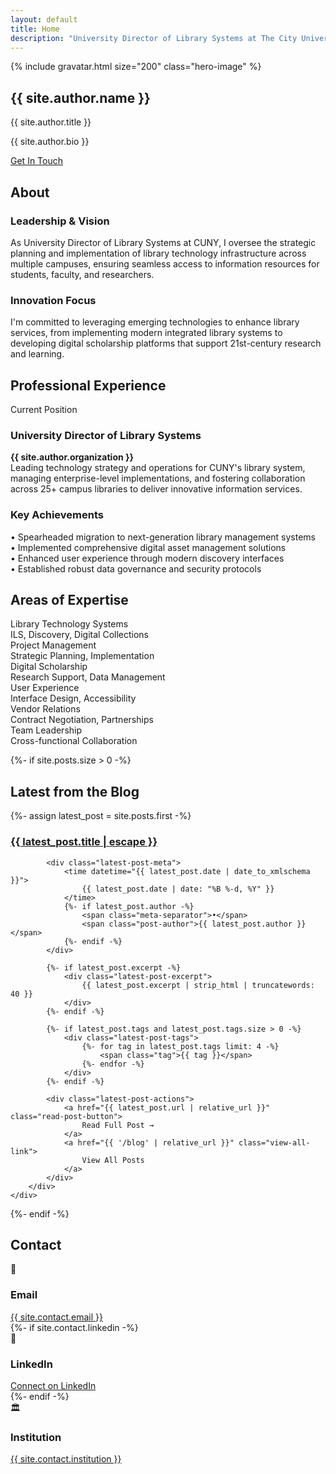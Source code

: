 ```yaml
---
layout: default
title: Home
description: "University Director of Library Systems at The City University of New York. Leading digital transformation and technology innovation in academic library systems."
---
```


<section class="hero">
    <div class="hero-content">
        {% include gravatar.html size="200" class="hero-image" %}
        <h1 class="hero-title">{{ site.author.name }}</h1>
        <p class="hero-subtitle">{{ site.author.title }}</p>
        <p class="hero-description">
            {{ site.author.bio }}
        </p>
        <a href="#contact" class="cta-button">Get In Touch</a>
    </div>
</section>

<section id="about" class="section">
    <h2 class="section-title">About</h2>
    <div class="card-grid">
        <div class="card">
            <h3 class="card-title">Leadership & Vision</h3>
            <p class="card-content">
                As University Director of Library Systems at CUNY, I oversee the strategic planning and implementation of library technology infrastructure across multiple campuses, ensuring seamless access to information resources for students, faculty, and researchers.
            </p>
        </div>
        <div class="card">
            <h3 class="card-title">Innovation Focus</h3>
            <p class="card-content">
                I'm committed to leveraging emerging technologies to enhance library services, from implementing modern integrated library systems to developing digital scholarship platforms that support 21st-century research and learning.
            </p>
        </div>
    </div>
</section>

<section id="experience" class="section">
    <h2 class="section-title">Professional Experience</h2>
    <div class="card-grid">
        <div class="card">
            <p class="card-subtitle">Current Position</p>
            <h3 class="card-title">University Director of Library Systems</h3>
            <p class="card-content">
                <strong>{{ site.author.organization }}</strong><br>
                Leading technology strategy and operations for CUNY's library system, managing enterprise-level implementations, and fostering collaboration across 25+ campus libraries to deliver innovative information services.
            </p>
        </div>
        <div class="card">
            <h3 class="card-title">Key Achievements</h3>
            <p class="card-content">
                • Spearheaded migration to next-generation library management systems<br>
                • Implemented comprehensive digital asset management solutions<br>
                • Enhanced user experience through modern discovery interfaces<br>
                • Established robust data governance and security protocols
            </p>
        </div>
    </div>
</section>

<section id="skills" class="section">
    <h2 class="section-title">Areas of Expertise</h2>
    <div class="skills-grid">
        <div class="skill-item">
            <div class="skill-title">Library Technology Systems</div>
            <div>ILS, Discovery, Digital Collections</div>
        </div>
        <div class="skill-item">
            <div class="skill-title">Project Management</div>
            <div>Strategic Planning, Implementation</div>
        </div>
        <div class="skill-item">
            <div class="skill-title">Digital Scholarship</div>
            <div>Research Support, Data Management</div>
        </div>
        <div class="skill-item">
            <div class="skill-title">User Experience</div>
            <div>Interface Design, Accessibility</div>
        </div>
        <div class="skill-item">
            <div class="skill-title">Vendor Relations</div>
            <div>Contract Negotiation, Partnerships</div>
        </div>
        <div class="skill-item">
            <div class="skill-title">Team Leadership</div>
            <div>Cross-functional Collaboration</div>
        </div>
    </div>
</section>

{%- if site.posts.size > 0 -%}
<section id="latest-blog" class="section">
    <h2 class="section-title">Latest from the Blog</h2>
    {%- assign latest_post = site.posts.first -%}
    <div class="latest-post-card">
        <div class="latest-post-content">
            <h3 class="latest-post-title">
                <a href="{{ latest_post.url | relative_url }}" class="latest-post-link">
                    {{ latest_post.title | escape }}
                </a>
            </h3>
            
            <div class="latest-post-meta">
                <time datetime="{{ latest_post.date | date_to_xmlschema }}">
                    {{ latest_post.date | date: "%B %-d, %Y" }}
                </time>
                {%- if latest_post.author -%}
                    <span class="meta-separator">•</span>
                    <span class="post-author">{{ latest_post.author }}</span>
                {%- endif -%}
            </div>
            
            {%- if latest_post.excerpt -%}
                <div class="latest-post-excerpt">
                    {{ latest_post.excerpt | strip_html | truncatewords: 40 }}
                </div>
            {%- endif -%}
            
            {%- if latest_post.tags and latest_post.tags.size > 0 -%}
                <div class="latest-post-tags">
                    {%- for tag in latest_post.tags limit: 4 -%}
                        <span class="tag">{{ tag }}</span>
                    {%- endfor -%}
                </div>
            {%- endif -%}
            
            <div class="latest-post-actions">
                <a href="{{ latest_post.url | relative_url }}" class="read-post-button">
                    Read Full Post →
                </a>
                <a href="{{ '/blog' | relative_url }}" class="view-all-link">
                    View All Posts
                </a>
            </div>
        </div>
    </div>
</section>
{%- endif -%}

<section id="contact" class="section">
    <h2 class="section-title">Contact</h2>
    <div class="contact-grid">
        <div class="contact-item">
            <div class="contact-icon">📧</div>
            <h3 class="contact-title">Email</h3>
            <a href="mailto:{{ site.contact.email }}" class="contact-link">{{ site.contact.email }}</a>
        </div>
        {%- if site.contact.linkedin -%}
        <div class="contact-item">
            <div class="contact-icon">💼</div>
            <h3 class="contact-title">LinkedIn</h3>
            <a href="{{ site.contact.linkedin }}" target="_blank" rel="noopener noreferrer" class="contact-link">Connect on LinkedIn</a>
        </div>
        {%- endif -%}
        <div class="contact-item">
            <div class="contact-icon">🏛️</div>
            <h3 class="contact-title">Institution</h3>
            <a href="{{ site.contact.institution_url }}" target="_blank" rel="noopener noreferrer" class="contact-link">{{ site.contact.institution }}</a>
        </div>
    </div>
</section>
